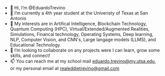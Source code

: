 - 👋 Hi, I’m @EduardoTrevino
- 🌱 I’m currently a 4th year student at the Univeristy of Texas at San Antonio
- 👀 My interests are in Artifical Intelligence, Blockchain Technology, Quantum Computing (HPC), Virtual/Extended/Augmented Realities, Simulations,            Financal technology, Operating Systems, Deep learning, NLP, Computer Vision, and CNN's, Large langage models (LLMS), and Educational Technology
- 💞️ I’m looking to collaborate on any projects were I can learn, grow some skills, and connect!
- 📫 You can reach me at my school mail eduardo.trevino@my.utsa.edu, or my personal email at realeddietrevino@gmail.com

<!---
EduardoTrevino/EduardoTrevino is a ✨ special ✨ repository because its `README.md` (this file) appears on your GitHub profile.
You can click the Preview link to take a look at your changes.
--->
